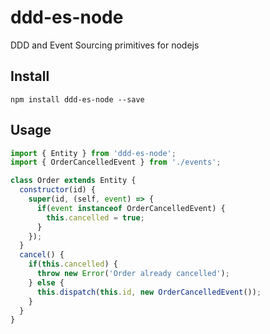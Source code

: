 # ddd-es-node

DDD and Event Sourcing primitives for nodejs

## Install

```shell
npm install ddd-es-node --save
```

## Usage

```javascript
import { Entity } from 'ddd-es-node';
import { OrderCancelledEvent } from './events';

class Order extends Entity {
  constructor(id) {
    super(id, (self, event) => {
      if(event instanceof OrderCancelledEvent) {
        this.cancelled = true;
      }
    });
  }
  cancel() {
    if(this.cancelled) {
      throw new Error('Order already cancelled');
    } else {
      this.dispatch(this.id, new OrderCancelledEvent());
    }
  }
}
```